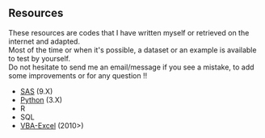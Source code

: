 ## Resources

These resources are codes that I have written myself or retrieved on the internet and adapted.    
Most of the time or when it's possible, a dataset or an example is available to test by yourself.    
Do not hesitate to send me an email/message if you see a mistake, to add some improvements or for any question !!    

 - [SAS](https://github.com/NicoDupont/Resources/tree/master/SAS)  (9.X)
 - [Python](https://github.com/NicoDupont/Resources/tree/master/Python) (3.X)
 - R
 - SQL
 - [VBA-Excel](https://github.com/NicoDupont/Resources/tree/master/VBA-Excel) (2010>)
